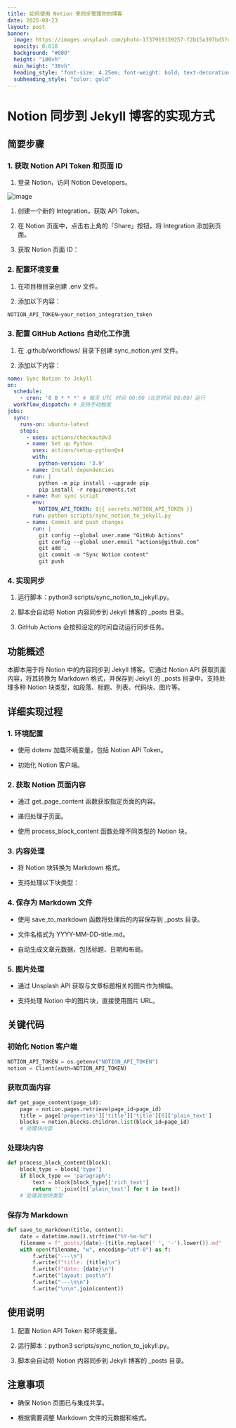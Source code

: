 ```yaml
---
title: 如何使用 Notion 来同步管理你的博客
date: 2025-08-23
layout: post
banner:
  image: https://images.unsplash.com/photo-1737919139257-f2b15a397bd3?crop=entropy&cs=tinysrgb&fit=max&fm=jpg&ixid=M3w2OTIwMzJ8MHwxfHJhbmRvbXx8fHx8fHx8fDE3NTU5NDQ0MTV8&ixlib=rb-4.1.0&q=80&w=1080
  opacity: 0.618
  background: "#000"
  height: "100vh"
  min_height: "38vh"
  heading_style: "font-size: 4.25em; font-weight: bold; text-decoration: underline"
  subheading_style: "color: gold"
---
```


# Notion 同步到 Jekyll 博客的实现方式

## 简要步骤

### 1. 获取 Notion API Token 和页面 ID

1. 登录 Notion，访问 Notion Developers。

![image](https://prod-files-secure.s3.us-west-2.amazonaws.com/a7a0cc5a-89b9-4cda-8686-1fba0ca52f40/d19c1afe-dea5-4312-9333-786b0ba83054/image.png?X-Amz-Algorithm=AWS4-HMAC-SHA256&X-Amz-Content-Sha256=UNSIGNED-PAYLOAD&X-Amz-Credential=ASIAZI2LB4663B5USAT4%2F20250823%2Fus-west-2%2Fs3%2Faws4_request&X-Amz-Date=20250823T102014Z&X-Amz-Expires=3600&X-Amz-Security-Token=IQoJb3JpZ2luX2VjENL%2F%2F%2F%2F%2F%2F%2F%2F%2F%2FwEaCXVzLXdlc3QtMiJGMEQCIAPseS7eRgciM7ACvSF1HbMLEkaiCe2GCCYn%2B75X%2FbBGAiBlnPb%2FNSFWLNTPVvlhQjjiwEkekmBpUguyzUJbDxHiLyr%2FAwgrEAAaDDYzNzQyMzE4MzgwNSIMCUNyetb3SpfdonBiKtwDkrVTAYsxSzD1eFQSYcGcqBpzvmXUOaBJvJJn9F1N4mOJgQHCqw6Fc6vuIkb5uCfVw%2BUjZqWbq8%2F5yJ3NESUy23c1Lx98fvAvEk1pEb5DrSls62g7wHQuZUEX1B174pf%2FRp%2FhQjViEtGLsqj%2B4pzUWcrX9pFKxSE3NDgieDUA2bI%2FSZQCDOKUGoAKBqGXji7v6mK%2BQDnv%2Fj1k04zszypJ2oYoIRd1pZI3Td9C0vXVKx8Bq467LZ%2F%2BaYVtt%2FUd6w%2F7QnNuCND%2BSFfzU%2FSLqIIS9dp8et%2Bs8XA8n0tCiLENl7Cgsn%2FJDfNxgdx5D60SutDzvI7FOiZCuZkcbePhCzc%2FLqhJlFrS6qosksN5YTpojNvERlCDLx39CCliS17arQEhFECRESxVTmr38uzg2ZToHfw%2FkSeuKCAxMLq8XeCANAju23FuHLcz3JODJ%2F1gnkmm0JvcClHSGAseBwcMpgkBSPD3XkKplEGPETZr5zNVWqOjxwFTVxhYwRhs5CmiGz6ICPcIViyTt57Y26GXxRjkd24vQ2Rs83EKx%2Bq2oKzdnJtA%2FwCO5qH50Ar3bu7I2Ljud4xPW1zAUS5MvkxWOLPi6aD86GPYfHzbqion4K4dmGWvedCfPx5ZYHIgmEUwvJamxQY6pgGVnWqP4i7jQoma4sDwhuSaaPsoG42aEARPm7qaIQt6RCm0y9aXhE12Rk3yVDGJy0ZvTGJ1clWN1Z%2BjR%2FkqC3XqOeCklGHNWeE0fFfNkuPNzsuSW64J%2FdLj3nARmlE7bgb9BnYXSlCTvfKw0SEgWNBPN%2BOPKQesfauCd6NtkpXxchNgG7YrFyPj%2Brit46phjrz7VuSGuzi8i0g3tPcFSx1lul42BiSH&X-Amz-Signature=96f044c3f1b6e6a5307fe23e4aeea74bbe70214390b194b1557fd61af4ae34a5&X-Amz-SignedHeaders=host&x-amz-checksum-mode=ENABLED&x-id=GetObject)

1. 创建一个新的 Integration，获取 API Token。

1. 在 Notion 页面中，点击右上角的「Share」按钮，将 Integration 添加到页面。

1. 获取 Notion 页面 ID：


### 2. 配置环境变量

1. 在项目根目录创建 .env 文件。

1. 添加以下内容：

```javascript
NOTION_API_TOKEN=your_notion_integration_token
```

### 3. 配置 GitHub Actions 自动化工作流

1. 在 .github/workflows/ 目录下创建 sync_notion.yml 文件。

1. 添加以下内容：

```yaml
name: Sync Notion to Jekyll
on:
  schedule:
    - cron: '0 0 * * *' # 每天 UTC 时间 00:00（北京时间 08:00）运行
  workflow_dispatch: # 支持手动触发
jobs:
  sync:
    runs-on: ubuntu-latest
    steps:
      - uses: actions/checkout@v3
      - name: Set up Python
        uses: actions/setup-python@v4
        with:
          python-version: '3.9'
      - name: Install dependencies
        run: |
          python -m pip install --upgrade pip
          pip install -r requirements.txt
      - name: Run sync script
        env:
          NOTION_API_TOKEN: ${{ secrets.NOTION_API_TOKEN }}
        run: python scripts/sync_notion_to_jekyll.py
      - name: Commit and push changes
        run: |
          git config --global user.name "GitHub Actions"
          git config --global user.email "actions@github.com"
          git add .
          git commit -m "Sync Notion content"
          git push
```

### 4. 实现同步

1. 运行脚本：python3 scripts/sync_notion_to_jekyll.py。

1. 脚本会自动将 Notion 内容同步到 Jekyll 博客的 _posts 目录。

1. GitHub Actions 会按照设定的时间自动运行同步任务。

## 功能概述

本脚本用于将 Notion 中的内容同步到 Jekyll 博客。它通过 Notion API 获取页面内容，将其转换为 Markdown 格式，并保存到 Jekyll 的 _posts 目录中。支持处理多种 Notion 块类型，如段落、标题、列表、代码块、图片等。

## 详细实现过程

### 1. 环境配置

- 使用 dotenv 加载环境变量，包括 Notion API Token。

- 初始化 Notion 客户端。

### 2. 获取 Notion 页面内容

- 通过 get_page_content 函数获取指定页面的内容。

- 递归处理子页面。

- 使用 process_block_content 函数处理不同类型的 Notion 块。

### 3. 内容处理

- 将 Notion 块转换为 Markdown 格式。

- 支持处理以下块类型：


### 4. 保存为 Markdown 文件

- 使用 save_to_markdown 函数将处理后的内容保存到 _posts 目录。

- 文件名格式为 YYYY-MM-DD-title.md。

- 自动生成文章元数据，包括标题、日期和布局。

### 5. 图片处理

- 通过 Unsplash API 获取与文章标题相关的图片作为横幅。

- 支持处理 Notion 中的图片块，直接使用图片 URL。

## 关键代码

### 初始化 Notion 客户端

```python
NOTION_API_TOKEN = os.getenv("NOTION_API_TOKEN")
notion = Client(auth=NOTION_API_TOKEN)
```

### 获取页面内容

```python
def get_page_content(page_id):
    page = notion.pages.retrieve(page_id=page_id)
    title = page['properties']['title']['title'][0]['plain_text']
    blocks = notion.blocks.children.list(block_id=page_id)
    # 处理块内容
```

### 处理块内容

```python
def process_block_content(block):
    block_type = block['type']
    if block_type == 'paragraph':
        text = block[block_type]['rich_text']
        return ''.join([t['plain_text'] for t in text])
    # 处理其他块类型
```

### 保存为 Markdown

```python
def save_to_markdown(title, content):
    date = datetime.now().strftime("%Y-%m-%d")
    filename = f"_posts/{date}-{title.replace(' ', '-').lower()}.md"
    with open(filename, "w", encoding="utf-8") as f:
        f.write("---\n")
        f.write(f"title: {title}\n")
        f.write(f"date: {date}\n")
        f.write("layout: post\n")
        f.write("---\n\n")
        f.write("\n\n".join(content))
```

## 使用说明

1. 配置 Notion API Token 和环境变量。

1. 运行脚本：python3 scripts/sync_notion_to_jekyll.py。

1. 脚本会自动将 Notion 内容同步到 Jekyll 博客的 _posts 目录。

## 注意事项

- 确保 Notion 页面已与集成共享。

- 根据需要调整 Markdown 文件的元数据和格式。